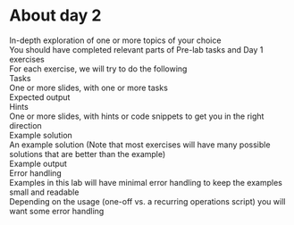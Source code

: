 # About day 2

In-depth exploration of one or more topics of your choice\
You should have completed relevant parts of Pre-lab tasks and Day 1 exercises\
For each exercise, we will try to do the following\
Tasks\
One or more slides, with one or more tasks\
Expected output\
Hints\
One or more slides, with hints or code snippets to get you in the right direction\
Example solution\
An example solution (Note that most exercises will have many possible solutions that are better than the example)\
Example output\
Error handling\
Examples in this lab will have minimal error handling to keep the examples small and readable\
Depending on the usage (one-off vs. a recurring operations script) you will want some error handling
